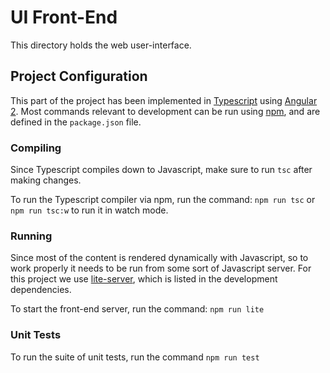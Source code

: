 
# UI Front-End
This directory holds the web user-interface.

## Project Configuration
This part of the project has been implemented in [Typescript](https://www.typescriptlang.org/) using [Angular 2](https://angular.io/).
Most commands relevant to development can be run using [npm](https://www.npmjs.com/), and are defined in the `package.json` file.

### Compiling
Since Typescript compiles down to Javascript, make sure to run `tsc` after making changes.

To run the Typescript compiler via npm, run the command: `npm run tsc` or `npm run tsc:w` to run it in watch mode.

### Running
Since most of the content is rendered dynamically with Javascript, so to work properly it needs to be run from some sort of Javascript server.
For this project we use [lite-server](https://github.com/johnpapa/lite-server), which is listed in the development dependencies.

To start the front-end server, run the command: `npm run lite`

### Unit Tests
To run the suite of unit tests, run the command `npm run test`
